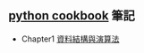 ## [python cookbook](https://github.com/dabeaz/python-cookbook.git) 筆記

* Chapter1 [資料結構與演算法](/chapter1/content.md)